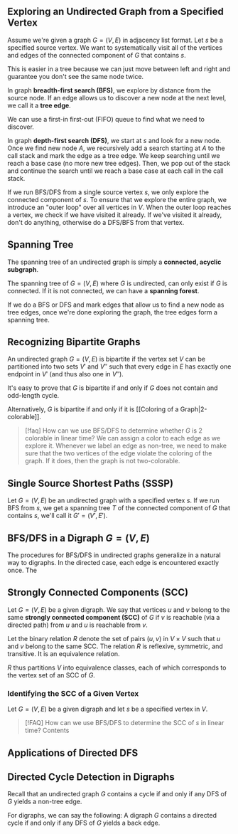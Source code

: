 ## Exploring an Undirected Graph from a Specified Vertex

Assume we're given a graph $G=(V,E)$ in adjacency list format. Let $s$ be a specified source vertex. We want to systematically visit all of the vertices and edges of the connected component of $G$ that contains $s$.

This is easier in a tree because we can just move between left and right and guarantee you don't see the same node twice.

In graph **breadth-first search (BFS)**, we explore by distance from the source node. If an edge allows us to discover a new node at the next level, we call it a **tree edge**.

We can use a first-in first-out (FIFO) queue to find what we need to discover.

In graph **depth-first search (DFS)**, we start at $s$ and look for a new node. Once we find new node $A$, we recursively add a search starting at $A$ to the call stack and mark the edge as a tree edge. We keep searching until we reach a base case (no more new tree edges). Then, we pop out of the stack and continue the search until we reach a base case at each call in the call stack. 

If we run BFS/DFS from a single source vertex $s$, we only explore the connected component of $s$. To ensure that we explore the entire graph, we introduce an "outer loop" over all vertices in $V$. When the outer loop reaches a vertex, we check if we have visited it already. If we've visited it already, don't do anything, otherwise do a DFS/BFS from that vertex.

## Spanning Tree

The spanning tree of an undirected graph is simply a **connected, acyclic subgraph**.

The spanning tree of $G=(V,E)$ where $G$ is undirected, can only exist if $G$ is connected.  If it is not connected, we can have a **spanning forest**.

If we do a BFS or DFS and mark edges that allow us to find a new node as tree edges, once we're done exploring the graph, the tree edges form a spanning tree.

## Recognizing Bipartite Graphs

An undirected graph $G=(V,E)$ is bipartite if the vertex set $V$ can be partitioned into two sets $V'$ and $V''$ such that every edge in $E$ has exactly one endpoint in $V'$ (and thus also one in $V''$).

It's easy to prove that $G$ is bipartite if and only if $G$ does not contain and odd-length cycle.

Alternatively, $G$ is bipartite if and only if it is [[Coloring of a Graph|2-colorable]].


> [!faq] How can we use BFS/DFS to determine whether $G$ is 2 colorable in linear time?
> We can assign a color to each edge as we explore it. Whenever we label an edge as non-tree, we need to make sure that the two vertices of the edge violate the coloring of the graph. If it does, then the graph is not two-colorable.

## Single Source Shortest Paths (SSSP)

Let $G=(V,E)$ be an undirected graph with a specified vertex $s$. If we run BFS from $s$, we get a spanning tree $T$ of the connected component of $G$ that contains $s$, we'll call it $G'=(V',E')$.

## BFS/DFS in a Digraph $G=(V,E)$

The procedures for BFS/DFS in undirected graphs generalize in a natural way to digraphs. In the directed case, each edge is encountered exactly once. The 

## Strongly Connected Components (SCC)

Let $G=(V,E)$ be a given digraph. We say that vertices $u$ and $v$ belong to the same **strongly connected component (SCC)** of $G$ if $v$ is reachable (via a directed path) from $u$ and $u$ is reachable from $v$.

Let the binary relation $R$ denote the set of pairs $(u,v)$ in $V\times V$ such that $u$ and $v$ belong to the same SCC. The relation $R$ is reflexive, symmetric, and transitive. It is an equivalence relation.

$R$ thus partitions $V$ into equivalence classes, each of which corresponds to the vertex set of an SCC of $G$.

### Identifying the SCC of a Given Vertex

Let $G=(V,E)$ be a given digraph and let $s$ be a specified vertex in $V$. 


> [!FAQ] How can we use BFS/DFS to determine the SCC of $s$ in linear time?
> Contents

## Applications of Directed DFS


## Directed Cycle Detection in Digraphs

Recall that an undirected graph $G$ contains a cycle if and only if any DFS of $G$ yields a non-tree edge.

For digraphs, we can say the following: A digraph $G$ contains a directed cycle if and only if any DFS of $G$ yields a back edge.
